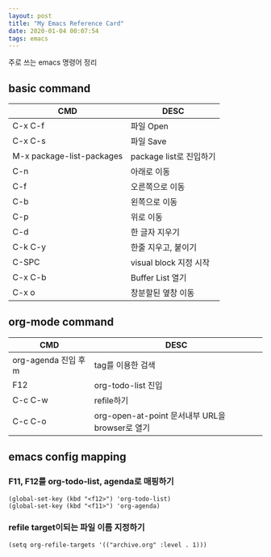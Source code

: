 ```yaml
---
layout: post
title: "My Emacs Reference Card"
date: 2020-01-04 00:07:54
tags: emacs
---
```


주로 쓰는 emacs 명령어 정리

## basic command

| CMD	                         | DESC                      |
|--------------------------------|---------------------------|
| C-x C-f                        | 파일 Open                 |
| C-x C-s                        | 파일 Save                 |
| M-x package-list-packages      | package list로 진입하기   |
| C-n                            | 아래로 이동               |
| C-f                            | 오른쪽으로 이동           |
| C-b                            | 왼쪽으로 이동             |
| C-p                            | 위로 이동                 |
| C-d                            | 한 글자 지우기            |
| C-k C-y                        | 한줄 지우고, 붙이기       |
| C-SPC                          | visual block 지정 시작    |
| C-x C-b                        | Buffer List 열기          |
| C-x o                          | 창분할된 옆창 이동        |



## org-mode command

| CMD	                         | DESC                                                          |
|--------------------------------|---------------------------------------------------------------|
| org-agenda 진입 후 m           | tag를 이용한 검색                                             |
| F12                            | org-todo-list 진입                                            |
| C-c C-w                        | refile하기                                                    |
| C-c C-o                        | org-open-at-point 문서내부 URL을 browser로 열기               |


## emacs config mapping

### F11, F12를 org-todo-list, agenda로 매핑하기
~~~elisp
(global-set-key (kbd "<f12>") 'org-todo-list)
(global-set-key (kbd "<f11>") 'org-agenda)
~~~

### refile target이되는 파일 이름 지정하기
~~~elisp
(setq org-refile-targets '(("archive.org" :level . 1)))
~~~

